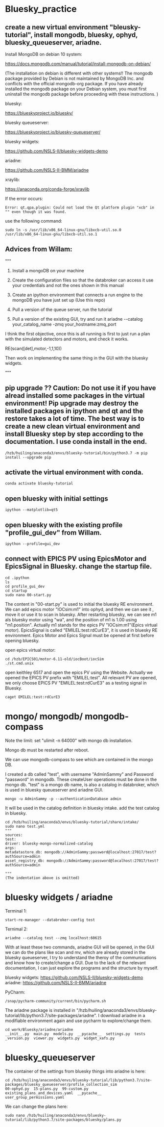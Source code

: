 # Bluesky_practice

## create a new virtual environment "bleusky-tutorial", install mongodb, bluesky, ophyd, bluesky_queueserver, ariadne.

Install MongoDB on debian 10 system:

https://docs.mongodb.com/manual/tutorial/install-mongodb-on-debian/

(The installation on debian is different with other systems!! The mongodb package provided by Debian is not maintained by MongoDB Inc. and conflicts with the official mongodb-org package. If you have already installed the mongodb package on your Debian system, you must first uninstall the mongodb package before proceeding with these instructions. )

bluesky: 

https://blueskyproject.io/bluesky/

bluesky queueserver:

https://blueskyproject.io/bluesky-queueserver/

bluesky widgets:  

https://github.com/NSLS-II/bluesky-widgets-demo

ariadne: 

https://github.com/NSLS-II-BMM/ariadne

xraylib:

https://anaconda.org/conda-forge/xraylib

If the error occurs: 
    
    Error: qt.qpa.plugin: Could not load the Qt platform plugin "xcb" in "" even though it was found.

 use the following command:

    sudo ln -s /usr/lib/x86_64-linux-gnu/libxcb-util.so.0  /usr/lib/x86_64-linux-gnu/libxcb-util.so.1

## Advices from Willam:
"""
1. Install a mongoDB on your machine

2. Create the configuration files so that the databroker can access it use your credentials and not the ones shown in this manual

3. Create an ipython environment that connects a run engine to the mongoDB you have just set up (Use this repo)

4. Pull a version of the queue server, run the tutorial

5. Pull a version of the existing GUI, try and run it ariadne --catalog your_catalog_name -zmq your_hostname:zmq_port

I think the first objective, once this is all running is first to just run a plan with the simulated detectors and motors, and check it works. 

RE(scan([det],motor,-1,1,10))

Then work on implementing the same thing in the GUI with the bluesky widgets. 

"""


##  pip upgrade ?? Caution: Do not use it if you have alread installed some packages in the virtual environment! Pip upgrade may destroy the installed packages in ipython and qt and the restore takes a lot of time. The best way is to create a new clean virtual environment and install Bluesky step by step according to the documentation. I use conda install in the end.

    /hzb/huiling/anaconda3/envs/bluesky-tutorial/bin/python3.7 -m pip install --upgrade pip

## activate the virtual environment with conda.

    conda activate bluesky-tutorial


## open bluesky with initial settings
    ipython --matplotlib=qt5

## open bluesky with the existing profile "profile_gui_dev" from Willam.
    ipython --profile=gui_dev

## connect with EPICS PV using EpicsMotor and EpicsSignal in Bluesky. change the startup file. 
    cd .ipython
    ls
    cd profile_gui_dev
    cd startup
    sudo nano 00-start.py

The content in "00-start.py" is used to initial the bluesky RE environment. We can add epics motor "IOCsim:m1" into ophyd, and then we can see it , move it or use it to scan in bluesky. After restarting bluesky, we can see m1 als bluesky motor using "wa", and the position of m1 is 1.00 using "m1.position". Actually m1 stands for the epics PV "IOCsim:m1"(Epics virtual motor). EpicsSignal is called "EMILEL:test:rdCurE3", it is used in bluesky RE environment. Epics Motor and Epics Signal must be opened at first before opening bluesky.

open epics virtual motor:

    cd /hzb/EPICS01/motor-6.11-old/iocBoot/iocSim
    ./st.cmd.unix

open keithley 6517 and open the epics PV using the Website. Actually we opened the EPICS PV prefix with "EMILEL:test". All relevant PV are opened, we only choose EPICS PV "EMILEL:test:rdCurE3" as a testing signal in Bluesky. 

    caget EMILEL:test:rdCurE3

# mongo/ mongodb/ mongodb-compass
Note the limit: set "ulimit -n 64000" with mongo db installation.

Mongo db must be restarted after reboot.

We can use mongodb-compass to see which are contained in the mongo DB. 

I created a db called "test", with username "AdminSammy" and Password "password" in mongodb. These createUser operations must be done in the mongo db. "test" is a mongo db name, is also a catalog in databroker, which is used in bluesky queueserver and ariadne GUI.

    mongo -u AdminSammy -p --authenticationDatabase admin

It will be used in the catalog definition in bluesky intake. add the test catalog in bluesky.

    cd /hzb/huiling/anaconda3/envs/bluesky-tutorial/share/intake/
    sudo nano test.yml
    """
    sources:
    test:
    driver: bluesky-mongo-normalized-catalog
    args:
    metadatastore_db: mongodb://AdminSammy:password@localhost:27017/test?authSource=admin
    asset_registry_db: mongodb://AdminSammy:password@localhost:27017/test?authSource=admin

    """
    (The indentation above is omitted)
# bluesky widgets / ariadne

Terminal 1: 

    start-re-manager --databroker-config test

Ternimal 2: 

    ariadne --catalog test --zmq localhost:60615

With at least these two commands, ariadne GUI will be opened, in the GUI we can do the plans like scan and mv, which are already stored in the bluesky queueserver, I try to understand the theroy of the communications and know how to create/change a GUI. Due to the lack of the relevant documentation, I can just explore the programs and the structure by myself. 

bluesky widgets:  https://github.com/NSLS-II/bluesky-widgets-demo
ariadne:  https://github.com/NSLS-II-BMM/ariadne

PyCharm:

    /snap/pycharm-community/current/bin/pycharm.sh

The ariadne package is installed in "/hzb/huiling/anaconda3/envs/bluesky-tutorial/lib/python3.7/site-packages/ariadne". I download ariadne in a modifiable environment again and use pycharm to explore/change them.

    cd work/Bluesky/ariadne/ariadne
    __init__.py  main.py  models.py  __pycache__  settings.py  tests  _version.py  viewer.py  widgets.py  widget_xafs.py
   

# bluesky_queueserver

The container of the settings from bluesky things into ariadne is here:
    
    cd /hzb/huiling/anaconda3/envs/bluesky-tutorial/lib/python3.7/site-packages/bluesky_queueserver/profile_collection_sim
    00-ophyd.py  15-plans.py  99-custom.py  existing_plans_and_devices.yaml  __pycache__  user_group_permissions.yaml

We can change the plans here: 

    sudo nano /hzb/huiling/anaconda3/envs/bluesky-tutorial/lib/python3.7/site-packages/bluesky/plans.py

